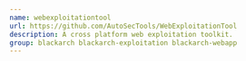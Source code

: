 ```yaml
---
name: webexploitationtool
url: https://github.com/AutoSecTools/WebExploitationTool
description: A cross platform web exploitation toolkit.
group: blackarch blackarch-exploitation blackarch-webapp
---
```

